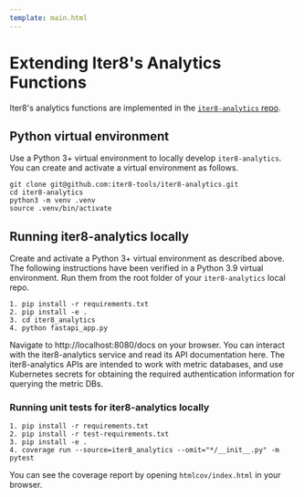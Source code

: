 ```yaml
---
template: main.html
---
```


# Extending Iter8's Analytics Functions

Iter8's analytics functions are implemented in the [`iter8-analytics` repo](https://github.com/iter8-tools/iter8-analytics).

## Python virtual environment
Use a Python 3+ virtual environment to locally develop `iter8-analytics`. You can create and activate a virtual environment as follows.

```shell
git clone git@github.com:iter8-tools/iter8-analytics.git
cd iter8-analytics
python3 -m venv .venv
source .venv/bin/activate
```

## Running iter8-analytics locally
Create and activate a Python 3+ virtual environment as described above. The following instructions have been verified in a Python 3.9 virtual environment. Run them from the root folder of your `iter8-analytics` local repo.

```
1. pip install -r requirements.txt 
2. pip install -e .
3. cd iter8_analytics
4. python fastapi_app.py 
```

Navigate to http://localhost:8080/docs on your browser. You can interact with the iter8-analytics service and read its API documentation here. The iter8-analytics APIs are intended to work with metric databases, and use Kubernetes secrets for obtaining the required authentication information for querying the metric DBs.

### Running unit tests for iter8-analytics locally
```
1. pip install -r requirements.txt 
2. pip install -r test-requirements.txt
3. pip install -e .
4. coverage run --source=iter8_analytics --omit="*/__init__.py" -m pytest
```
You can see the coverage report by opening `htmlcov/index.html` in your browser.